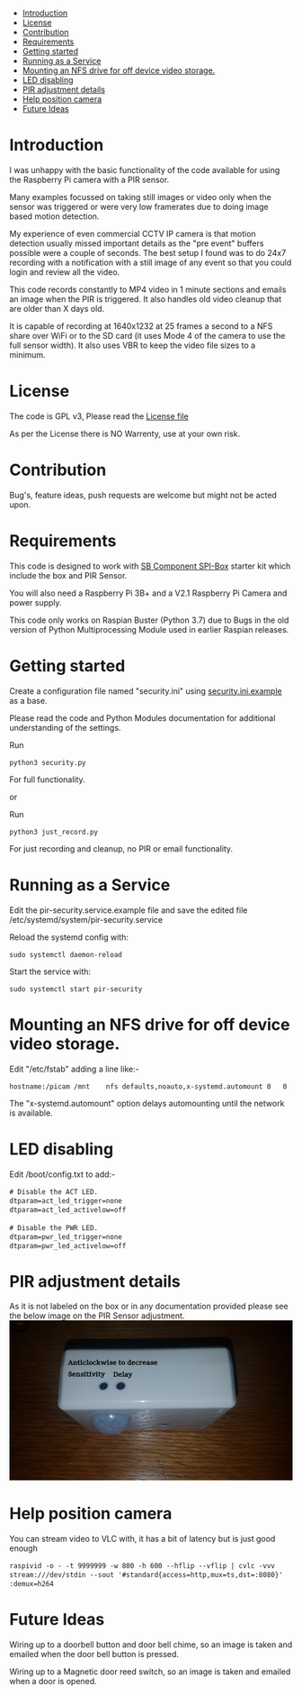 - [Introduction](#Introduction)
- [License](#License)
- [Contribution](#Contribution)
- [Requirements](#Requirements)
- [Getting started](#Getting-started)
- [Running as a Service](#Running-as-a-Service)
- [Mounting an NFS drive for off device video storage.](#Mounting-an-NFS-drive-for-off-device-video-storage)
- [LED disabling](#LED-disabling)
- [PIR adjustment details](#PIR-adjustment-details)
- [Help position camera](#Help-position-camera)
- [Future Ideas](#Future-Ideas)

# Introduction
I was unhappy with the basic functionality of the code available for using the Raspberry Pi camera with a PIR sensor.

Many examples focussed on taking still images or video only when the sensor was triggered or were very low framerates due to doing image based motion detection.

My experience of even commercial CCTV IP camera is that motion detection usually missed important details as the "pre event" buffers possible were a couple of seconds. The best setup I found was to do 24x7 recording with a notification with a still image of any event so that you could login and review all the video.

This code records constantly to MP4 video in 1 minute sections and emails an image when the PIR is triggered. It also handles old video cleanup that are older than X days old.

It is capable of recording at 1640x1232 at 25 frames a second to a NFS share over WiFi or to the SD card (it uses Mode 4 of the camera to use the full sensor width). It also uses VBR to keep the video file sizes to a minimum.

# License
The code is GPL v3, Please read the [License file](License)

As per the License there is NO Warrenty, use at your own risk.

# Contribution
Bug's, feature ideas, push requests are welcome but might not be acted upon.

# Requirements
This code is designed to work with [SB Component SPI-Box](https://www.sb-components.co.uk/spi-box.html) starter kit which include the box and PIR Sensor.

You will also need a Raspberry Pi 3B+ and a V2.1 Raspberry Pi Camera and power supply.

This code only works on Raspian Buster (Python 3.7) due to Bugs in the old version of Python Multiprocessing Module used in earlier Raspian releases.

# Getting started
Create a configuration file named "security.ini" using [security.ini.example](security.ini.example) as a base.

Please read the code and Python Modules documentation for additional understanding of the settings.

Run
```
python3 security.py
```
For full functionality.

or

Run
```
python3 just_record.py
```
For just recording and cleanup, no PIR or email functionality.

# Running as a Service
Edit the pir-security.service.example file and save the edited file /etc/systemd/system/pir-security.service

Reload the systemd config with:
```
sudo systemctl daemon-reload
```

Start the service with:
```
sudo systemctl start pir-security
```

# Mounting an NFS drive for off device video storage.
Edit "/etc/fstab" adding a line like:-
```
hostname:/picam	/mnt	nfs	defaults,noauto,x-systemd.automount	0	0
```
The "x-systemd.automount" option delays automounting until the network is available.

# LED disabling
Edit /boot/config.txt to add:-
```
# Disable the ACT LED.
dtparam=act_led_trigger=none
dtparam=act_led_activelow=off

# Disable the PWR LED.
dtparam=pwr_led_trigger=none
dtparam=pwr_led_activelow=off
```

# PIR adjustment details
As it is not labeled on the box or in any documentation provided please see the below image on the PIR Sensor adjustment.
![Box](box.jpg)

# Help position camera
You can stream video to VLC with, it has a bit of latency but is just good enough
```
raspivid -o - -t 9999999 -w 800 -h 600 --hflip --vflip | cvlc -vvv stream:///dev/stdin --sout '#standard{access=http,mux=ts,dst=:8080}' :demux=h264
```

# Future Ideas
Wiring up to a doorbell button and door bell chime, so an image is taken and emailed when the door bell button is pressed.

Wiring up to a Magnetic door reed switch, so an image is taken and emailed when a door is opened.